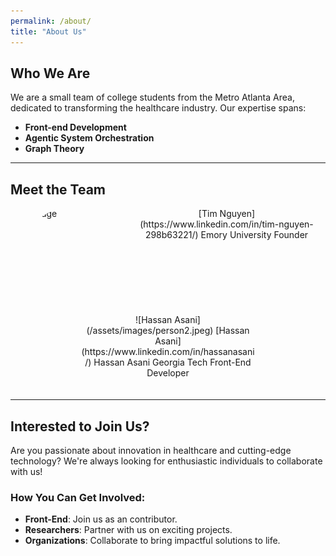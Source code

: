 ```yaml
---
permalink: /about/
title: "About Us"
---
```


## Who We Are
We are a small team of college students from the Metro Atlanta Area, dedicated to transforming the healthcare industry. Our expertise spans:

- **Front-end Development**
- **Agentic System Orchestration**
- **Graph Theory**

---

## Meet the Team

<div style="display: flex; flex-wrap: wrap; justify-content: space-evenly; gap: 20px;">

<!-- Team Member 1 -->
<img width="150px" height="150px" style="border-radius: 50%; object-fit: cover;" alt="image" src="https://github.com/user-attachments/assets/images/person1.jpeg" />
<div style="text-align: center; width: 280px; margin-bottom: 20px;"> 
  [Tim Nguyen](https://www.linkedin.com/in/tim-nguyen-298b63221/)  
  Emory University  
  Founder
</div>

<!-- Team Member 2 -->

<div style="text-align: center; width: 280px; margin-bottom: 20px;">
  ![Hassan Asani](/assets/images/person2.jpeg)  
  [Hassan Asani](https://www.linkedin.com/in/hassanasani/)  
  Hassan Asani  
  Georgia Tech  
  Front-End Developer
</div>

</div>

---

## Interested to Join Us?
Are you passionate about innovation in healthcare and cutting-edge technology? We're always looking for enthusiastic individuals to collaborate with us!

### How You Can Get Involved:
- **Front-End**: Join us as an contributor.
- **Researchers**: Partner with us on exciting projects.
- **Organizations**: Collaborate to bring impactful solutions to life.
